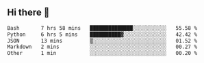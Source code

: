 ## Hi there 👋

<!--START_SECTION:waka-->

```txt
Bash       7 hrs 58 mins   ██████████████░░░░░░░░░░░   55.58 %
Python     6 hrs 5 mins    ██████████▓░░░░░░░░░░░░░░   42.42 %
JSON       13 mins         ▒░░░░░░░░░░░░░░░░░░░░░░░░   01.52 %
Markdown   2 mins          ░░░░░░░░░░░░░░░░░░░░░░░░░   00.27 %
Other      1 min           ░░░░░░░░░░░░░░░░░░░░░░░░░   00.20 %
```

<!--END_SECTION:waka-->

<!--
**OliverShang/OliverShang** is a ✨ _special_ ✨ repository because its `README.md` (this file) appears on your GitHub profile.

Here are some ideas to get you started:

- 🔭 I’m currently working on ...
- 🌱 I’m currently learning ...
- 👯 I’m looking to collaborate on ...
- 🤔 I’m looking for help with ...
- 💬 Ask me about ...
- 📫 How to reach me: ...
- 😄 Pronouns: ...
- ⚡ Fun fact: ...
-->
